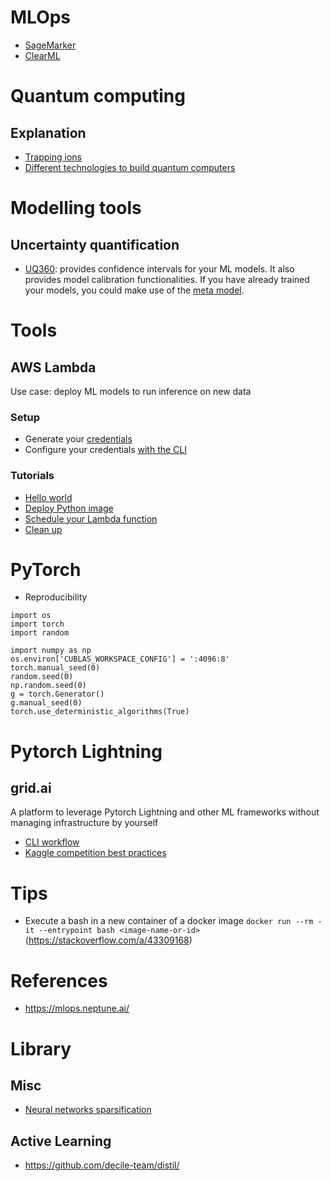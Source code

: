 # MLOps
- [SageMarker](sagemaker.md)
- [ClearML](clearml_manual.md)

# Quantum computing
## Explanation
- [Trapping ions](https://www.youtube.com/watch?v=j1SKprQIkyE)
- [Different technologies to build quantum computers](https://www.youtube.com/watch?v=OGsu5MIzruw)

# Modelling tools
## Uncertainty quantification
- [UQ360](https://uq360.mybluemix.net/resources/guidance): provides confidence intervals for your ML models.
    It also provides model calibration functionalities. If you have already trained your models, you could make use
    of the [meta model](https://github.com/IBM/UQ360/tree/main/examples/blackbox_metamodel).

# Tools
## AWS Lambda
Use case: deploy ML models to run inference on new data

### Setup
- Generate your [credentials](https://console.aws.amazon.com/iam/home?#/security_credentials)
- Configure your credentials [with the CLI](https://docs.aws.amazon.com/cli/latest/userguide/cli-configure-files.html)
### Tutorials
- [Hello world](https://docs.aws.amazon.com/lambda/latest/dg/gettingstarted-images.html#gettingstarted-images-prereq)
- [Deploy Python image](https://docs.aws.amazon.com/lambda/latest/dg/python-image.html)
- [Schedule your Lambda function](https://docs.aws.amazon.com/AmazonCloudWatch/latest/events/RunLambdaSchedule.html)
- [Clean up](https://docs.aws.amazon.com/lambda/latest/dg/gettingstarted-images.html#gettingstarted-image-cleanup)

# PyTorch
- Reproducibility
```
import os
import torch
import random

import numpy as np
os.environ['CUBLAS_WORKSPACE_CONFIG'] = ':4096:8'
torch.manual_seed(0)
random.seed(0)
np.random.seed(0)
g = torch.Generator()
g.manual_seed(0)
torch.use_deterministic_algorithms(True)
```

# Pytorch Lightning
## grid.ai
A platform to leverage Pytorch Lightning and other ML frameworks without managing infrastructure by yourself
- [CLI workflow](https://docs.grid.ai/start-here/typical-workflow-cli-user)
- [Kaggle competition best practices](https://devblog.pytorchlightning.ai/best-practices-to-rank-on-kaggle-competition-with-pytorch-lightning-and-grid-ai-spot-instances-54aa5248aa8e)

# Tips
- Execute a bash in a new container of a docker image `docker run --rm -it --entrypoint bash <image-name-or-id>
` (https://stackoverflow.com/a/43309168)

# References
- https://mlops.neptune.ai/

# Library
## Misc
- [Neural networks sparsification](https://github.com/neuralmagic/sparseml)

## Active Learning
- https://github.com/decile-team/distil/
